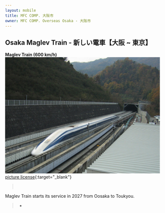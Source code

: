 ```yaml
---
layout: mobile
title: MFC COMP. 大阪市
owner: MFC COMP. Overseas Osaka - 大阪市
---
```


## Osaka Maglev Train - 新しい電車【大阪 ~ 東京】

**Maglev Train (600 km/h)**
![Maglev Train side view](assets/images/maglev-train.png)
[picture license](https://creativecommons.org/licenses/by-sa/3.0/deed.ja){:target="_blank"}

   >&nbsp;

   Maglev Train starts its service in 2027 from Oosaka to Toukyou.

   >*

